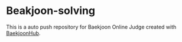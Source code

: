 # Beakjoon-solving
This is a auto push repository for Baekjoon Online Judge created with [BaekjoonHub](https://github.com/BaekjoonHub/BaekjoonHub).
